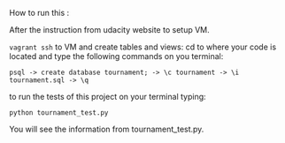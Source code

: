 How to run this :

After the instruction from udacity website to setup VM.

`vagrant ssh` to VM and create tables and views:
cd to where your code is located and type the following commands on you terminal:

`psql -> create database tournament; -> \c tournament -> \i tournament.sql -> \q`

to run the tests of this project on your terminal typing:

`python tournament_test.py`

You will see the information from tournament_test.py.